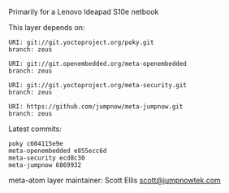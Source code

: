 Primarily for a Lenovo Ideapad S10e netbook

This layer depends on:

    URI: git://git.yoctoproject.org/poky.git
    branch: zeus

    URI: git://git.openembedded.org/meta-openembedded
    branch: zeus

    URI: git://git.yoctoproject.org/meta-security.git
    branch: zeus

    URI: https://github.com/jumpnow/meta-jumpnow.git
    branch: zeus


Latest commits:

    poky c604115e9e
    meta-openembedded e855ecc6d
    meta-security ecd8c30
    meta-jumpnow 6869932


meta-atom layer maintainer: Scott Ellis <scott@jumpnowtek.com>
